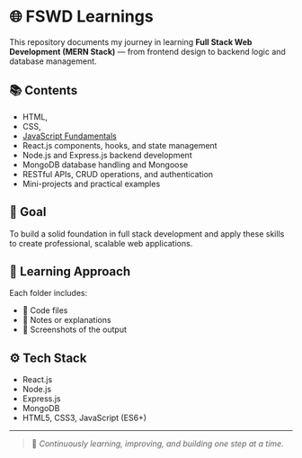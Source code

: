 # 🌐 FSWD Learnings

This repository documents my journey in learning **Full Stack Web Development (MERN Stack)** — from frontend design to backend logic and database management.

## 📚 Contents
- HTML,
- CSS,
- [JavaScript Fundamentals](https://github.com/Hemachandhar-n/FSWD_Learnings/blob/5609abe4fa325c04c6f1fda3ae537b04cad50356/HTML/contant.md)
- React.js components, hooks, and state management  
- Node.js and Express.js backend development  
- MongoDB database handling and Mongoose  
- RESTful APIs, CRUD operations, and authentication  
- Mini-projects and practical examples  

## 🎯 Goal
To build a solid foundation in full stack development and apply these skills to create professional, scalable web applications.

## 🧠 Learning Approach
Each folder includes:
- 📄 Code files  
- 📝 Notes or explanations  
- 📸 Screenshots of the output  

## ⚙️ Tech Stack
- React.js  
- Node.js  
- Express.js  
- MongoDB  
- HTML5, CSS3, JavaScript (ES6+)

---

> 🌱 *Continuously learning, improving, and building one step at a time.*
